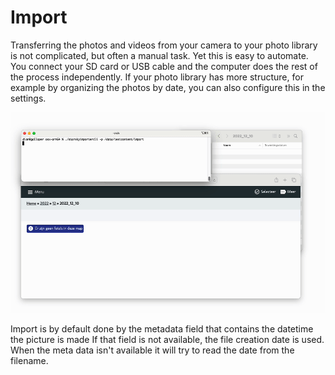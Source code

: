 # Import 

Transferring the photos and videos from your camera to your photo library is not complicated, but often a manual task. 
			Yet this is easy to automate. You connect your SD card or USB cable and the computer does the rest of the process independently. 
			If your photo library has more structure, for example by organizing the photos by date, you can also configure this in the settings. 

![Import](../assets/import_v052.gif)

Import is by default done by the metadata field that contains the datetime the picture is made
If that field is not available, the file creation date is used.
When the meta data isn't available it will try to read the date from the filename.

